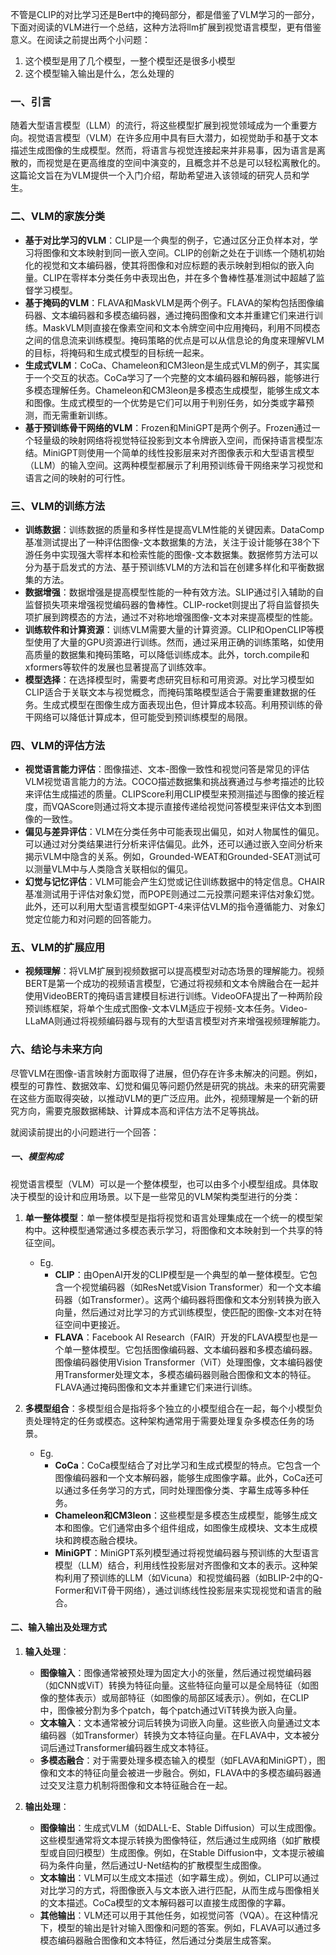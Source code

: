 不管是CLIP的对比学习还是Bert中的掩码部分，都是借鉴了VLM学习的一部分，下面对阅读的VLM进行一个总结，这种方法将llm扩展到视觉语言模型，更有借鉴意义。在阅读之前提出两个小问题：
1. 这个模型是用了几个模型，一整个模型还是很多小模型
2. 这个模型输入输出是什么，怎么处理的
### 一、引言
随着大型语言模型（LLM）的流行，将这些模型扩展到视觉领域成为一个重要方向。视觉语言模型（VLM）在许多应用中具有巨大潜力，如视觉助手和基于文本描述生成图像的生成模型。然而，将语言与视觉连接起来并非易事，因为语言是离散的，而视觉是在更高维度的空间中演变的，且概念并不总是可以轻松离散化的。这篇论文旨在为VLM提供一个入门介绍，帮助希望进入该领域的研究人员和学生。

### 二、VLM的家族分类

- **基于对比学习的VLM**：CLIP是一个典型的例子，它通过区分正负样本对，学习将图像和文本映射到同一嵌入空间。CLIP的创新之处在于训练一个随机初始化的视觉和文本编码器，使其将图像和对应标题的表示映射到相似的嵌入向量。CLIP在零样本分类任务中表现出色，并在多个鲁棒性基准测试中超越了监督学习模型。
- **基于掩码的VLM**：FLAVA和MaskVLM是两个例子。FLAVA的架构包括图像编码器、文本编码器和多模态编码器，通过掩码图像和文本并重建它们来进行训练。MaskVLM则直接在像素空间和文本令牌空间中应用掩码，利用不同模态之间的信息流来训练模型。掩码策略的优点是可以从信息论的角度来理解VLM的目标，将掩码和生成式模型的目标统一起来。
- **生成式VLM**：CoCa、Chameleon和CM3leon是生成式VLM的例子，其实属于一个交互的状态。CoCa学习了一个完整的文本编码器和解码器，能够进行多模态理解任务。Chameleon和CM3leon是多模态生成模型，能够生成文本和图像。生成式模型的一个优势是它们可以用于判别任务，如分类或字幕预测，而无需重新训练。
- **基于预训练骨干网络的VLM**：Frozen和MiniGPT是两个例子。Frozen通过一个轻量级的映射网络将视觉特征投影到文本令牌嵌入空间，而保持语言模型冻结。MiniGPT则使用一个简单的线性投影层来对齐图像表示和大型语言模型（LLM）的输入空间。这两种模型都展示了利用预训练骨干网络来学习视觉和语言之间的映射的可行性。

### 三、VLM的训练方法

- **训练数据**：训练数据的质量和多样性是提高VLM性能的关键因素。DataComp基准测试提出了一种评估图像-文本数据集的方法，关注于设计能够在38个下游任务中实现强大零样本和检索性能的图像-文本数据集。数据修剪方法可以分为基于启发式的方法、基于预训练VLM的方法和旨在创建多样化和平衡数据集的方法。
- **数据增强**：数据增强是提高模型性能的一种有效方法。SLIP通过引入辅助的自监督损失项来增强视觉编码器的鲁棒性。CLIP-rocket则提出了将自监督损失项扩展到跨模态的方法，通过不对称地增强图像-文本对来提高模型的性能。
- **训练软件和计算资源**：训练VLM需要大量的计算资源。CLIP和OpenCLIP等模型使用了大量的GPU资源进行训练。然而，通过采用正确的训练策略，如使用高质量的数据集和掩码策略，可以降低训练成本。此外，torch.compile和xformers等软件的发展也显著提高了训练效率。
- **模型选择**：在选择模型时，需要考虑研究目标和可用资源。对比学习模型如CLIP适合于关联文本与视觉概念，而掩码策略模型适合于需要重建数据的任务。生成式模型在图像生成方面表现出色，但计算成本较高。利用预训练的骨干网络可以降低计算成本，但可能受到预训练模型的局限。

### 四、VLM的评估方法

- **视觉语言能力评估**：图像描述、文本-图像一致性和视觉问答是常见的评估VLM视觉语言能力的方法。COCO描述数据集和挑战赛通过与参考描述的比较来评估生成描述的质量。CLIPScore利用CLIP模型来预测描述与图像的接近程度，而VQAScore则通过将文本提示直接传递给视觉问答模型来评估文本到图像的一致性。
- **偏见与差异评估**：VLM在分类任务中可能表现出偏见，如对人物属性的偏见。可以通过对分类结果进行分析来评估偏见。此外，还可以通过嵌入空间分析来揭示VLM中隐含的关系。例如，Grounded-WEAT和Grounded-SEAT测试可以测量VLM中与人类隐含关联相似的偏见。
- **幻觉与记忆评估**：VLM可能会产生幻觉或记住训练数据中的特定信息。CHAIR基准测试用于评估对象幻觉，而POPE则通过二元投票问题来评估对象幻觉。此外，还可以利用大型语言模型如GPT-4来评估VLM的指令遵循能力、对象幻觉定位能力和对问题的回答能力。

### 五、VLM的扩展应用

- **视频理解**：将VLM扩展到视频数据可以提高模型对动态场景的理解能力。视频BERT是第一个成功的视频语言模型，它通过将视频和文本令牌融合在一起并使用VideoBERT的掩码语言建模目标进行训练。VideoOFA提出了一种两阶段预训练框架，将单个生成式图像-文本VLM适应于视频-文本任务。Video-LLaMA则通过将视频编码器与现有的大型语言模型对齐来增强视频理解能力。

### 六、结论与未来方向

尽管VLM在图像-语言映射方面取得了进展，但仍存在许多未解决的问题。例如，模型的可靠性、数据效率、幻觉和偏见等问题仍然是研究的挑战。未来的研究需要在这些方面取得突破，以推动VLM的更广泛应用。此外，视频理解是一个新的研究方向，需要克服数据稀缺、计算成本高和评估方法不足等挑战。

就阅读前提出的小问题进行一个回答：
##### 一、模型构成

视觉语言模型（VLM）可以是一个整体模型，也可以由多个小模型组成。具体取决于模型的设计和应用场景。以下是一些常见的VLM架构类型进行的分类：

1. **单一整体模型**：单一整体模型是指将视觉和语言处理集成在一个统一的模型架构中。这种模型通常通过多模态表示学习，将图像和文本映射到一个共享的特征空间。
   - Eg.
     - **CLIP**：由OpenAI开发的CLIP模型是一个典型的单一整体模型。它包含一个视觉编码器（如ResNet或Vision Transformer）和一个文本编码器（如Transformer）。这两个编码器将图像和文本分别转换为嵌入向量，然后通过对比学习的方式训练模型，使匹配的图像-文本对在特征空间中更接近。
     - **FLAVA**：Facebook AI Research（FAIR）开发的FLAVA模型也是一个单一整体模型。它包括图像编码器、文本编码器和多模态编码器。图像编码器使用Vision Transformer（ViT）处理图像，文本编码器使用Transformer处理文本，多模态编码器则融合图像和文本的特征。FLAVA通过掩码图像和文本并重建它们来进行训练。

2. **多模型组合**：多模型组合是指将多个独立的小模型组合在一起，每个小模型负责处理特定的任务或模态。这种架构通常用于需要处理复杂多模态任务的场景。
   - Eg.
     - **CoCa**：CoCa模型结合了对比学习和生成式模型的特点。它包含一个图像编码器和一个文本解码器，能够生成图像字幕。此外，CoCa还可以通过多任务学习的方式，同时处理图像分类、字幕生成等多种任务。
     - **Chameleon和CM3leon**：这些模型是多模态生成模型，能够生成文本和图像。它们通常由多个组件组成，如图像生成模块、文本生成模块和跨模态融合模块。
     - **MiniGPT**：MiniGPT系列模型通过将视觉编码器与预训练的大型语言模型（LLM）结合，利用线性投影层对齐图像和文本的表示。这种架构利用了预训练的LLM（如Vicuna）和视觉编码器（如BLIP-2中的Q-Former和ViT骨干网络），通过训练线性投影层来实现视觉和语言的融合。

#### 二、输入输出及处理方式

1. **输入处理**：
   - **图像输入**：图像通常被预处理为固定大小的张量，然后通过视觉编码器（如CNN或ViT）转换为特征向量。这些特征向量可以是全局特征（如图像的整体表示）或局部特征（如图像的局部区域表示）。例如，在CLIP中，图像被分割为多个patch，每个patch通过ViT转换为嵌入向量。
   - **文本输入**：文本通常被分词后转换为词嵌入向量。这些嵌入向量通过文本编码器（如Transformer）转换为文本特征向量。在FLAVA中，文本被分词后通过Transformer编码器生成文本特征。
   - **多模态融合**：对于需要处理多模态输入的模型（如FLAVA和MiniGPT），图像和文本的特征向量会被进一步融合。例如，FLAVA中的多模态编码器通过交叉注意力机制将图像和文本特征融合在一起。

2. **输出处理**：
   - **图像输出**：生成式VLM（如DALL-E、Stable Diffusion）可以生成图像。这些模型通常将文本提示转换为图像特征，然后通过生成网络（如扩散模型或自回归模型）生成图像。例如，在Stable Diffusion中，文本提示被编码为条件向量，然后通过U-Net结构的扩散模型生成图像。
   - **文本输出**：VLM可以生成文本描述（如字幕生成）。例如，CLIP可以通过对比学习的方式，将图像嵌入与文本嵌入进行匹配，从而生成与图像相关的文本描述。CoCa模型的文本解码器可以直接生成图像的字幕。
   - **其他输出**：VLM还可以用于其他任务，如视觉问答（VQA）。在这种情况下，模型的输出是针对输入图像和问题的答案。例如，FLAVA可以通过多模态编码器融合图像和文本特征，然后通过分类层生成答案。